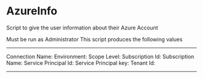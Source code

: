 # AzureInfo
Script to give the user information about their Azure Account

Must be run as Administrator
This script produces the following values


***************************************************************************
Connection Name: 
Environment: 
Scope Level: 
Subscription Id: 
Subscription Name:
Service Principal Id: 
Service Principal key: 
Tenant Id: 
***************************************************************************
